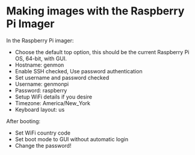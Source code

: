 # Making images with the Raspberry Pi Imager
In the Raspberry Pi imager:
* Choose the default top option, this should be the current Raspberry Pi OS, 64-bit, with GUI.
* Hostname: genmon
* Enable SSH checked, Use password authentication
* Set username and password checked
* Username: genmonpi
* Password: raspberry
* Setup WiFi details if you desire
* Timezone: America/New_York
* Keyboard layout: us

After booting: 
* Set WiFi country code
* Set boot mode to GUI without automatic login
* Change the password!
